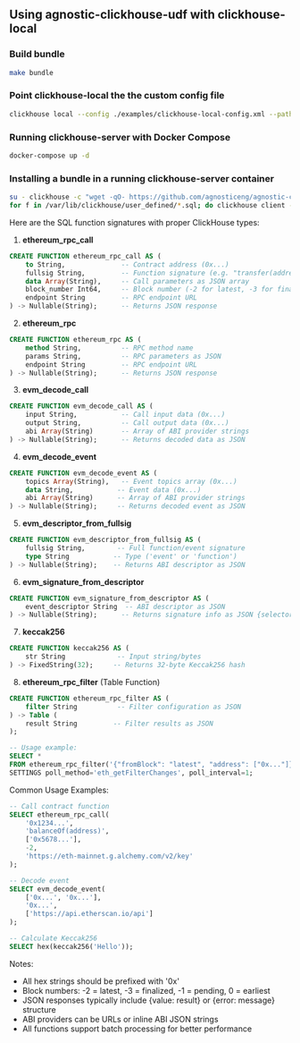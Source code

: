 ## Using agnostic-clickhouse-udf with clickhouse-local

### Build bundle

```sh
make bundle
```

### Point clickhouse-local the the custom config file

```sh
clickhouse local --config ./examples/clickhouse-local-config.xml --path tmp/clickhouse
```

### Running clickhouse-server with Docker Compose

```sh
docker-compose up -d
```

### Installing a bundle in a running clickhouse-server container

```sh
su - clickhouse -c "wget -qO- https://github.com/agnosticeng/agnostic-clickhouse-udf/releases/download/v0.0.6/agnostic-clickhouse-udf_0.0.6_linux_amd64_v3.tar.gz | tar xvz -C /"
for f in /var/lib/clickhouse/user_defined/*.sql; do clickhouse client --queries-file $f; done
```

Here are the SQL function signatures with proper ClickHouse types:

1. **ethereum_rpc_call**
```sql
CREATE FUNCTION ethereum_rpc_call AS (
    to String,              -- Contract address (0x...)
    fullsig String,         -- Function signature (e.g. "transfer(address,uint256)")
    data Array(String),     -- Call parameters as JSON array
    block_number Int64,     -- Block number (-2 for latest, -3 for finalized etc)
    endpoint String         -- RPC endpoint URL
) -> Nullable(String);      -- Returns JSON response
```

2. **ethereum_rpc**
```sql
CREATE FUNCTION ethereum_rpc AS (
    method String,          -- RPC method name
    params String,          -- RPC parameters as JSON
    endpoint String         -- RPC endpoint URL
) -> Nullable(String);      -- Returns JSON response
```

3. **evm_decode_call**
```sql
CREATE FUNCTION evm_decode_call AS (
    input String,           -- Call input data (0x...)
    output String,          -- Call output data (0x...)
    abi Array(String)       -- Array of ABI provider strings
) -> Nullable(String);      -- Returns decoded data as JSON
```

4. **evm_decode_event**
```sql
CREATE FUNCTION evm_decode_event AS (
    topics Array(String),   -- Event topics array (0x...)
    data String,           -- Event data (0x...)
    abi Array(String)      -- Array of ABI provider strings
) -> Nullable(String);     -- Returns decoded event as JSON
```

5. **evm_descriptor_from_fullsig**
```sql
CREATE FUNCTION evm_descriptor_from_fullsig AS (
    fullsig String,        -- Full function/event signature
    type String           -- Type ('event' or 'function')
) -> Nullable(String);    -- Returns ABI descriptor as JSON
```

6. **evm_signature_from_descriptor**
```sql
CREATE FUNCTION evm_signature_from_descriptor AS (
    event_descriptor String  -- ABI descriptor as JSON
) -> Nullable(String);      -- Returns signature info as JSON {selector, signature, fullsig}
```

7. **keccak256**
```sql
CREATE FUNCTION keccak256 AS (
    str String             -- Input string/bytes
) -> FixedString(32);     -- Returns 32-byte Keccak256 hash
```

8. **ethereum_rpc_filter** (Table Function)
```sql
CREATE FUNCTION ethereum_rpc_filter AS (
    filter String          -- Filter configuration as JSON
) -> Table (
    result String         -- Filter results as JSON
);

-- Usage example:
SELECT *
FROM ethereum_rpc_filter('{"fromBlock": "latest", "address": ["0x..."]}')
SETTINGS poll_method='eth_getFilterChanges', poll_interval=1;
```

Common Usage Examples:
```sql
-- Call contract function
SELECT ethereum_rpc_call(
    '0x1234...', 
    'balanceOf(address)', 
    ['0x5678...'],
    -2, 
    'https://eth-mainnet.g.alchemy.com/v2/key'
);

-- Decode event
SELECT evm_decode_event(
    ['0x...', '0x...'], 
    '0x...', 
    ['https://api.etherscan.io/api']
);

-- Calculate Keccak256
SELECT hex(keccak256('Hello'));
```

Notes:
- All hex strings should be prefixed with '0x'
- Block numbers: -2 = latest, -3 = finalized, -1 = pending, 0 = earliest
- JSON responses typically include {value: result} or {error: message} structure
- ABI providers can be URLs or inline ABI JSON strings
- All functions support batch processing for better performance
